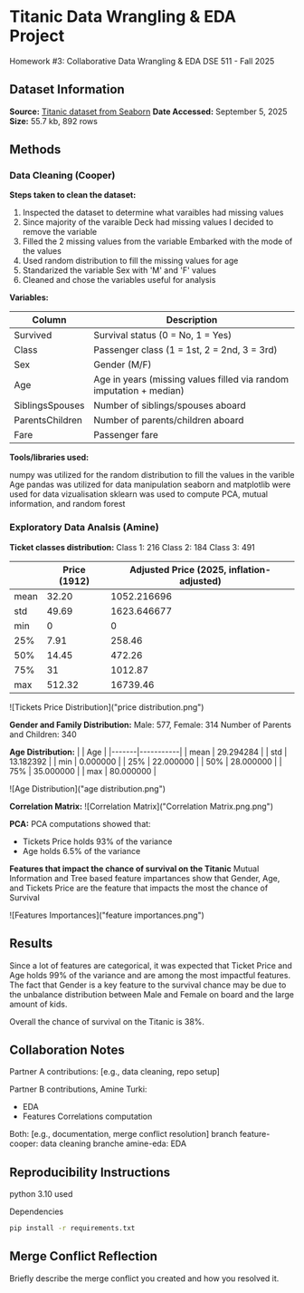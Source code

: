
# Titanic Data Wrangling & EDA Project
Homework #3: Collaborative Data Wrangling & EDA 
DSE 511 - Fall 2025

## Dataset Information

**Source:** [Titanic dataset from Seaborn](https://github.com/mwaskom/seaborn-data/blob/master/titanic.csv)
**Date Accessed:** September 5, 2025
**Size:** 55.7 kb, 892 rows

## Methods
### Data Cleaning (Cooper)

**Steps taken to clean the dataset:**

1. Inspected the dataset to determine what varaibles had missing values
2. Since majority of the varaible Deck had missing values I decided to remove the variable
3. Filled the 2 missing values from the variable Embarked with the mode of the values
4. Used random distribution to fill the missing values for age
5. Standarized the variable Sex with 'M' and 'F' values
6. Cleaned and chose the variables useful for analysis

**Variables:**

| Column            | Description |
|------------------|-------------|
| Survived          | Survival status (0 = No, 1 = Yes) |
| Class             | Passenger class (1 = 1st, 2 = 2nd, 3 = 3rd) |
| Sex               | Gender (M/F) |
| Age               | Age in years (missing values filled via random imputation + median) |
| SiblingsSpouses   | Number of siblings/spouses aboard |
| ParentsChildren   | Number of parents/children aboard |
| Fare              | Passenger fare |

**Tools/libraries used:** 

numpy was utilized for the random distribution to fill the values in the varible Age
pandas was utilized for data manipulation
seaborn and matplotlib were used for data vizualisation
sklearn was used to compute PCA, mutual information, and random forest


### Exploratory Data Analsis (Amine)
**Ticket classes distribution:** 
Class 1: 216
Class 2: 184
Class 3: 491

|       | Price (1912) | Adjusted Price (2025, inflation-adjusted) |
|-------|--------------|-------------------------------------------|
| mean  | 32.20        | 1052.216696                               |
| std   | 49.69        | 1623.646677                               |
| min   | 0            | 0                                         |
| 25%   | 7.91         | 258.46                                    |
| 50%   | 14.45        | 472.26                                    |
| 75%   | 31           | 1012.87                                   |
| max   | 512.32       | 16739.46                                  |



![Tickets Price Distribution]("price distribution.png")

**Gender and Family Distribution:** 
Male: 577, Female: 314
Number of Parents and Children: 340

**Age Distribution:** 
|       | Age       |
|-------|-----------|
| mean  | 29.294284 |
| std   | 13.182392 |
| min   | 0.000000  |
| 25%   | 22.000000 |
| 50%   | 28.000000 |
| 75%   | 35.000000 |
| max   | 80.000000 |

![Age Distribution]("age distribution.png")

**Correlation Matrix:** 
![Correlation Matrix]("Correlation Matrix.png.png")

**PCA:** 
PCA computations showed that: 
 - Tickets Price holds 93% of the variance
 - Age holds 6.5% of the variance

**Features that impact the chance of survival on the Titanic** 
Mutual Information and Tree based feature impartances show that Gender, Age, and Tickets Price are the feature that impacts the most the chance of Survival

![Features Importances]("feature importances.png")


## Results
Since a lot of features are categorical, it was expected that Ticket Price and Age holds 99% of the variance and are among the most impactful features. The fact that Gender is a key feature to the survival chance may be due to the unbalance distribution between Male and Female on board and the large amount of kids. 

Overall the chance of survival on the Titanic is 38%. 

## Collaboration Notes
Partner A contributions: [e.g., data cleaning, repo setup]

Partner B contributions, Amine Turki: 
 - EDA
 - Features Correlations computation


Both: [e.g., documentation, merge conflict resolution]
branch feature-cooper: data cleaning
branche amine-eda: EDA

## Reproducibility Instructions
python 3.10 used

Dependencies

```bash
pip install -r requirements.txt
```

## Merge Conflict Reflection
Briefly describe the merge conflict you created and how you resolved it.

